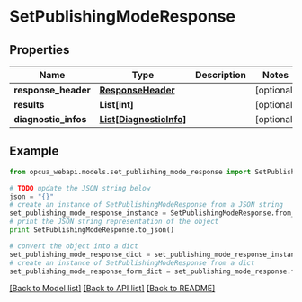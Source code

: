 # SetPublishingModeResponse


## Properties
Name | Type | Description | Notes
------------ | ------------- | ------------- | -------------
**response_header** | [**ResponseHeader**](ResponseHeader.md) |  | [optional] 
**results** | **List[int]** |  | [optional] 
**diagnostic_infos** | [**List[DiagnosticInfo]**](DiagnosticInfo.md) |  | [optional] 

## Example

```python
from opcua_webapi.models.set_publishing_mode_response import SetPublishingModeResponse

# TODO update the JSON string below
json = "{}"
# create an instance of SetPublishingModeResponse from a JSON string
set_publishing_mode_response_instance = SetPublishingModeResponse.from_json(json)
# print the JSON string representation of the object
print SetPublishingModeResponse.to_json()

# convert the object into a dict
set_publishing_mode_response_dict = set_publishing_mode_response_instance.to_dict()
# create an instance of SetPublishingModeResponse from a dict
set_publishing_mode_response_form_dict = set_publishing_mode_response.from_dict(set_publishing_mode_response_dict)
```
[[Back to Model list]](../README.md#documentation-for-models) [[Back to API list]](../README.md#documentation-for-api-endpoints) [[Back to README]](../README.md)


